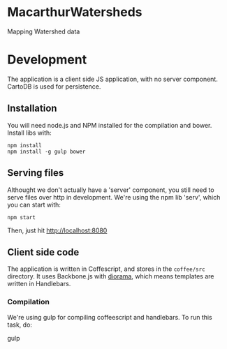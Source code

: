 # MacarthurWatersheds

Mapping Watershed data

# Development
The application is a client side JS application, with no server component.
CartoDB is used for persistence.

## Installation
You will need node.js and NPM installed for the compilation and bower. Install
libs with:

    npm install
    npm install -g gulp bower

## Serving files
Althought we don't actually have a 'server' component, you still need to serve
files over http in development. We're using the npm lib 'serv', which you can
start with:

    npm start

Then, just hit [http://localhost:8080](http://localhost:8080) 

## Client side code
The application is written in Coffescript, and stores in the `coffee/src`
directory. It uses Backbone.js with [diorama](https://github.com/th3james/BackboneDiorama/), which means templates
are written in Handlebars.

### Compilation
We're using gulp for compiling coffeescript and handlebars. To run this task,
do:
  
  gulp

